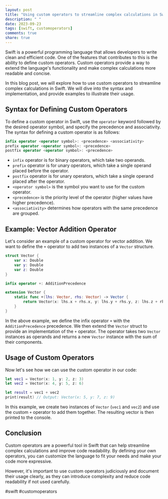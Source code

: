 ```yaml
---
layout: post
title: "Using custom operators to streamline complex calculations in Swift"
description: " "
date: 2023-09-23
tags: [swift, customoperators]
comments: true
share: true
---
```


Swift is a powerful programming language that allows developers to write clean and efficient code. One of the features that contributes to this is the ability to define custom operators. Custom operators provide a way to extend the language's functionality and make complex calculations more readable and concise.

In this blog post, we will explore how to use custom operators to streamline complex calculations in Swift. We will dive into the syntax and implementation, and provide examples to illustrate their usage.

## Syntax for Defining Custom Operators

To define a custom operator in Swift, use the `operator` keyword followed by the desired operator symbol, and specify the precedence and associativity. The syntax for defining a custom operator is as follows:

```swift
infix operator <operator symbol>: <precedence> <associativity>
prefix operator <operator symbol>: <precedence>
postfix operator <operator symbol>: <precedence>
```

- `infix` operator is for binary operators, which take two operands.
- `prefix` operator is for unary operators, which take a single operand placed before the operator.
- `postfix` operator is for unary operators, which take a single operand placed after the operator.
- `<operator symbol>` is the symbol you want to use for the custom operator.
- `<precedence>` is the priority level of the operator (higher values have higher precedence).
- `<associativity>` determines how operators with the same precedence are grouped.

## Example: Vector Addition Operator

Let's consider an example of a custom operator for vector addition. We want to define the `+` operator to add two instances of a `Vector` structure.

```swift
struct Vector {
    var x: Double
    var y: Double
    var z: Double
}

infix operator +: AdditionPrecedence

extension Vector {
    static func +(lhs: Vector, rhs: Vector) -> Vector {
        return Vector(x: lhs.x + rhs.x, y: lhs.y + rhs.y, z: lhs.z + rhs.z)
    }
}
```

In the above example, we define the infix operator `+` with the `AdditionPrecedence` precedence. We then extend the `Vector` struct to provide an implementation of the `+` operator. The operator takes two `Vector` instances as operands and returns a new `Vector` instance with the sum of their components.

## Usage of Custom Operators

Now let's see how we can use the custom operator in our code:

```swift
let vec1 = Vector(x: 1, y: 2, z: 3)
let vec2 = Vector(x: 4, y: 5, z: 6)

let result = vec1 + vec2
print(result) // Output: Vector(x: 5, y: 7, z: 9)
```

In this example, we create two instances of `Vector` (`vec1` and `vec2`) and use the custom `+` operator to add them together. The resulting vector is then printed to the console.

## Conclusion

Custom operators are a powerful tool in Swift that can help streamline complex calculations and improve code readability. By defining your own operators, you can customize the language to fit your needs and make your code more expressive.

However, it's important to use custom operators judiciously and document their usage clearly, as they can introduce complexity and reduce code readability if not used carefully.

#swift #customoperators